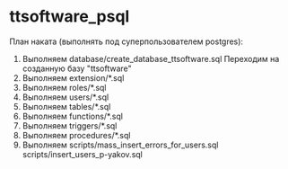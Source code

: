 # ttsoftware_psql

План наката (выполнять под суперпользователем postgres):
1. Выполняем database/create_database_ttsoftware.sql
   Переходим на созданную базу "ttsoftware"
2. Выполняем extension/*.sql
3. Выполняем roles/*.sql
4. Выполняем users/*.sql
5. Выполняем tables/*.sql
6. Выполняем functions/*.sql
7. Выполняем triggers/*.sql
8. Выполняем procedures/*.sql
9. Выполняем scripts/mass_insert_errors_for_users.sql
             scripts/insert_users_p-yakov.sql